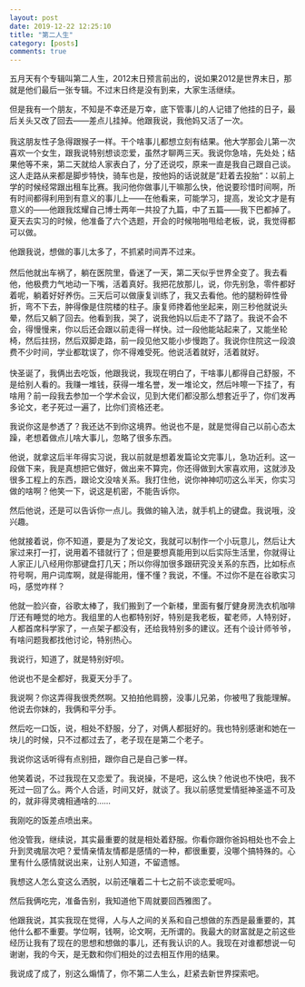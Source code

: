 ```yaml
---
layout: post
date: 2019-12-22 12:25:10
title: "第二人生"
category: [posts]
comments: true
---
```

五月天有个专辑叫第二人生，2012末日预言前出的，说如果2012是世界末日，那就是他们最后一张专辑。不过末日终是没有到来，大家生活继续。

但是我有一个朋友，不知是不幸还是万幸，底下管事儿的人记错了他挂的日子，最后关头又改了回去——差点儿挂掉。他跟我说，我他妈又活了一次。
<br><br>
我这朋友性子急得跟猴子一样。干个啥事儿都想立刻有结果。他大学那会儿第一次喜欢一个女生，跟我说特别想谈恋爱，虽然才聊两三天。我说你急啥，先处处；结果他等不来，第二天就给人家表白了，分了还说哎，原来一直是我自己跟自己谈。这人走路从来都是脚步特快，骑车也是，按他妈的话说就是”赶着去投胎“：以前上学的时候经常跟出租车比赛。我问他你做事儿干嘛那么快，他说要珍惜时间啊，所有时间都得利用到有意义的事儿上——在他看来，可能学习，提高，发论文才是有意义的——他跟我炫耀自己博士两年一共投了九篇，中了五篇——我下巴都掉了。夏天去实习的时候，他准备了六个选题，开会的时候啪啪甩给老板，说，我觉得都可以做。

他跟我说，想做的事儿太多了，不抓紧时间弄不过来。
<br><br>
然后他就出车祸了，躺在医院里，昏迷了一天，第二天似乎世界全变了。我去看他，他极费力气地动一下嘴，活着真好。我把花放那儿，说，你先别急，零件都好着呢，躺着好好养伤。三天后可以做康复训练了，我又去看他。他的腿粉碎性骨折，弯不下去，肿得像是住院楼的柱子。康复师搀着他坐起来，刚三秒他就说头晕，然后又躺了回去。他看到我，哭了，说我他妈以后走不了路了。我说不会不会，得慢慢来，你以后还会跟以前走得一样快。过一段他能站起来了，又能坐轮椅，然后拄拐，然后双脚走路，前一段见他又能小步慢跑了。我说你住院这一段浪费不少时间，学业都耽误了，你不得难受死。他说活着就好，活着就好。
<br><br>
快圣诞了，我俩出去吃饭，他跟我说，我现在明白了，干啥事儿都得自己舒服，不是给别人看的。我赚一堆钱，获得一堆名誉，发一堆论文，然后咔嚓一下挂了，有啥用？前一段我去参加一个学术会议，见到大佬们都没那么想套近乎了，你们发再多论文，老子死过一遍了，比你们资格还老。

我说你这是参透了？我还达不到你这境界。他说也不是，就是觉得自己以前心态太躁，老想着做点儿啥大事儿，忽略了很多东西。

他说，就拿这后半年得实习说，我以前就是想着发篇论文完事儿，急功近利。这一段做下来，我是真想把它做好，做出来不算完，你还得做到大家喜欢用，这就涉及很多工程上的东西，跟论文没啥关系。我打住他，说你神神叨叨这么半天，你实习做的啥啊？他笑一下，说这是机密，不能告诉你。

然后他说，还是可以告诉你一点儿。我做的输入法，就手机上的键盘。我说哦，没兴趣。

他就接着说，你不知道，要是为了发论文，我就可以制作一个小玩意儿，然后让大家过来打一打，说用着不错就行了；但是要想真能用到以后实际生活里，你就得让人家正儿八经用你那键盘打几天；所以你得加很多跟研究没关系的东西，比如标点符号啊，用户词库啊，就是得能用，懂不懂？我说，不懂。不过你不是在谷歌实习吗，感觉咋样？

他就一脸兴奋，谷歌太棒了，我们搬到了一个新楼，里面有餐厅健身房洗衣机咖啡厅还有睡觉的地方。我组里的人也都特别好，特别是我老板，翟老师，人特别好，人都首席科学家了，一点架子都没有，还给我特别多的建议。还有个设计师爷爷，有啥问题我都找他讨论，特别热心。

我说行，知道了，就是特别好呗。

他说也不是全都好，我夏天分手了。

我说啊？你这弄得我很秃然啊。又拍拍他肩膀，没事儿兄弟，你被甩了我能理解。他说去你妹的，我俩和平分手。

然后吃一口饭，说，相处不舒服，分了，对俩人都挺好的。我也特别感谢和她在一块儿的时候，只不过都过去了，老子现在是第二个老子。

我说你这话听得有点别扭，跟你自己是自己爹一样。

他笑着说，不过我现在又恋爱了。我说操，不是吧，这么快？他说也不快吧，我不死过一回了么。两个人合适，时间又好，就谈了。我以前感觉爱情挺神圣遥不可及的，就非得灵魂相通啥的……

我刚吃的饭差点喷出来。

他没管我，继续说，其实最重要的就是相处着舒服。你看你跟你爸妈相处也不会上升到灵魂层次吧？爱情亲情友情都是感情的一种，都很重要，没哪个搞特殊的。心里有什么感情就说出来，让别人知道，不留遗憾。

我想这人怎么变这么洒脱，以前还嚷着二十七之前不谈恋爱呢吗。

然后我俩吃完，准备告别，我知道他下周就要回西雅图了。

他跟我说，其实我现在觉得，人与人之间的关系和自己想做的东西是最重要的，其他什么都不重要。学位啊，钱啊，论文啊，无所谓的。我最大的财富就是之前这些经历让我有了现在的思想和想做的事儿，还有我认识的人。我现在对谁都想说一句谢谢，我的今天，是无数和你们相处的过去相互作用的结果。

我说成了成了，别这么煽情了，你不第二人生么，赶紧去新世界探索吧。


